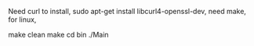 Need curl to install,
sudo apt-get install libcurl4-openssl-dev,
need make,
for linux,

make clean
make
cd bin
./Main

